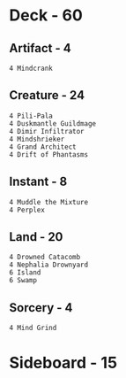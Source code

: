 # Deck - 60
## Artifact - 4
    4 Mindcrank
## Creature - 24
    4 Pili-Pala
    4 Duskmantle Guildmage
    4 Dimir Infiltrator
    4 Mindshrieker
    4 Grand Architect
    4 Drift of Phantasms
## Instant - 8
    4 Muddle the Mixture
    4 Perplex
## Land - 20
    4 Drowned Catacomb
    4 Nephalia Drownyard
    6 Island
    6 Swamp
## Sorcery - 4
    4 Mind Grind

# Sideboard - 15
